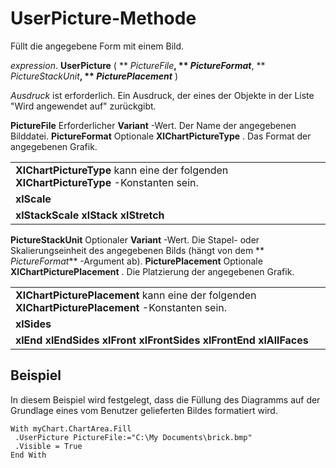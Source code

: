 
# UserPicture-Methode

Füllt die angegebene Form mit einem Bild.

 _expression_. **UserPicture** ( ** _PictureFile_**, ** _PictureFormat_**, ** _PictureStackUnit_**, ** _PicturePlacement_** )

 _Ausdruck_ ist erforderlich. Ein Ausdruck, der eines der Objekte in der Liste "Wird angewendet auf" zurückgibt.

 **PictureFile** Erforderlicher **Variant** -Wert. Der Name der angegebenen Bilddatei.
 **PictureFormat** Optionale
 **XlChartPictureType**
 . Das Format der angegebenen Grafik.

||
|:-----|
|**XlChartPictureType** kann eine der folgenden **XlChartPictureType** -Konstanten sein.|
|**xlScale**|
|**xlStackScale** **xlStack** **xlStretch**|
 **PictureStackUnit** Optionaler **Variant** -Wert. Die Stapel- oder Skalierungseinheit des angegebenen Bilds (hängt von dem ** _PictureFormat_** -Argument ab).
 **PicturePlacement** Optionale
 **XlChartPicturePlacement**
 . Die Platzierung der angegebenen Grafik.

||
|:-----|
|**XlChartPicturePlacement** kann eine der folgenden **XlChartPicturePlacement** -Konstanten sein.|
|**xlSides**|
|**xlEnd** **xlEndSides** **xlFront** **xlFrontSides** **xlFrontEnd** **xlAllFaces**|

## Beispiel

In diesem Beispiel wird festgelegt, dass die Füllung des Diagramms auf der Grundlage eines vom Benutzer gelieferten Bildes formatiert wird.


```
With myChart.ChartArea.Fill 
 .UserPicture PictureFile:="C:\My Documents\brick.bmp" 
 .Visible = True 
End With
```

